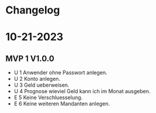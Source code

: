 # Changelog

# 10-21-2023
## MVP 1 V1.0.0
- U 1 Anwender ohne Passwort anlegen.
- U 2 Konto anlegen.
- U 3 Geld ueberweisen.
- U 4 Prognose wieviel Geld kann ich im Monat ausgeben.
- E 5 Keine Verschluesselung.
- E 6 Keine weiteren Mandanten anlegen.
